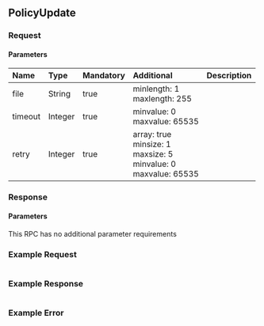 ## PolicyUpdate


### Request

#### Parameters

|Name|Type|Mandatory|Additional|Description|
|:---|:---|:--------|:---------|:----------|
|file|String|true|minlength: 1<br>maxlength: 255||
|timeout|Integer|true|minvalue: 0<br>maxvalue: 65535||
|retry|Integer|true|array: true<br>minsize: 1<br>maxsize: 5<br>minvalue: 0<br>maxvalue: 65535||

### Response

#### Parameters

This RPC has no additional parameter requirements

### Example Request

```json

```
### Example Response

```json

```

### Example Error

```json

```
